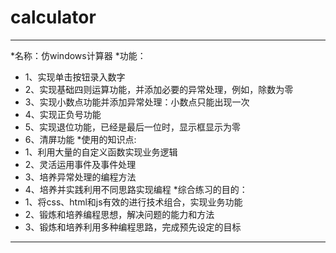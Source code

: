 # calculator
************************************************************
*名称：仿windows计算器
*功能：
*	1、实现单击按钮录入数字
*	2、实现基础四则运算功能，并添加必要的异常处理，例如，除数为零
*	3、实现小数点功能并添加异常处理：小数点只能出现一次
*	4、实现正负号功能
*	5、实现退位功能，已经是最后一位时，显示框显示为零
*	6、清屏功能
*使用的知识点:
*	1、利用大量的自定义函数实现业务逻辑
*	2、灵活运用事件及事件处理
*	3、培养异常处理的编程方法
*	4、培养并实践利用不同思路实现编程
*综合练习的目的：
*	1、将css、html和js有效的进行技术组合，实现业务功能
*	2、锻炼和培养编程思想，解决问题的能力和方法
*	3、锻炼和培养利用多种编程思路，完成预先设定的目标
************************************************************
